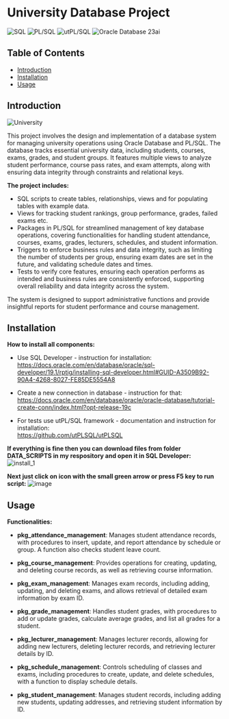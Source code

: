 # University Database Project

![SQL](https://img.shields.io/badge/SQL-%23468583.svg?style=flat&logo=sql&logoColor=white)
![PL/SQL](https://img.shields.io/badge/PL%2FSQL-%239148C1.svg?style=flat&logo=oracle&logoColor=white)
![utPL/SQL](https://img.shields.io/badge/utPL%2FSQL-%23F80000.svg?style=flat&logo=oracle&logoColor=white)
![Oracle Database 23ai](https://img.shields.io/badge/Oracle%20DB-23ai-red?style=flat&logo=oracle)

## Table of Contents

- [Introduction](#introduction)
- [Installation](#installation)
- [Usage](#usage)

## Introduction

![University](https://github.com/Szymon-Stefanski/university_project/blob/main/README/University.png)

This project involves the design and implementation of a database system for managing university operations using Oracle Database and PL/SQL.
The database tracks essential university data, including students, courses, exams, grades, and student groups. It features multiple views to
analyze student performance, course pass rates, and exam attempts, along with ensuring data integrity through constraints and relational keys.

**The project includes:**

- SQL scripts to create tables, relationships, views and for populating tables with example data.<br>
- Views for tracking student rankings, group performance, grades, failed exams etc.<br>
- Packages in PL/SQL for streamlined management of key database operations, covering functionalities for handling student attendance, courses, exams, grades, lecturers, schedules, and student information.<br>
- Triggers to enforce business rules and data integrity, such as limiting the number of students per group, ensuring exam dates are set in the future, and validating schedule dates and times.<br>
- Tests to verify core features, ensuring each operation performs as intended and business rules are consistently enforced, supporting overall reliability and data integrity across the system.<br>

The system is designed to support administrative functions and provide insightful reports for student performance and course management.

## Installation

**How to install all components:**

- Use SQL Developer - instruction for installation:<br>
  https://docs.oracle.com/en/database/oracle/sql-developer/19.1/rptig/installing-sql-developer.html#GUID-A3509B92-90A4-4268-8027-FE85DE5554A8

- Create a new connection in database - instruction for that:<br>
  https://docs.oracle.com/en/database/oracle/oracle-database/tutorial-create-conn/index.html?opt-release-19c

- For tests use utPL/SQL framework - documentation and instruction for installation:<br>
  https://github.com/utPLSQL/utPLSQL

**If everything is fine then you can download files from folder DATA_SCRIPTS in my respository and open it in SQL Developer:**<br>
![install_1](https://github.com/user-attachments/assets/4594ab9e-5dbe-41c2-bb65-9daa1a9a4bc5)

**Next just click on icon with the small green arrow or press F5 key to run script:**
![image](https://github.com/user-attachments/assets/d8303d9f-1f9c-4372-860e-caaa26fab9a5)

## Usage

**Functionalities:**

- **pkg_attendance_management**: Manages student attendance records, with procedures to insert, update, and report attendance by schedule or group. A function also checks student leave count.

- **pkg_course_management**: Provides operations for creating, updating, and deleting course records, as well as retrieving course information.

- **pkg_exam_management**: Manages exam records, including adding, updating, and deleting exams, and allows retrieval of detailed exam information by exam ID.

- **pkg_grade_management**: Handles student grades, with procedures to add or update grades, calculate average grades, and list all grades for a student.

- **pkg_lecturer_management**: Manages lecturer records, allowing for adding new lecturers, deleting lecturer records, and retrieving lecturer details by ID.

- **pkg_schedule_management**: Controls scheduling of classes and exams, including procedures to create, update, and delete schedules, with a function to display schedule details.

- **pkg_student_management**: Manages student records, including adding new students, updating addresses, and retrieving student information by ID.
